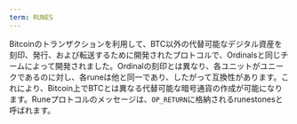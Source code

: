```yaml
---
term: RUNES
---
```


Bitcoinのトランザクションを利用して、BTC以外の代替可能なデジタル資産を刻印、発行、および転送するために開発されたプロトコルで、Ordinalsと同じチームによって開発されました。Ordinalの刻印とは異なり、各ユニットがユニークであるのに対し、各runeは他と同一であり、したがって互換性があります。これにより、Bitcoin上でBTCとは異なる代替可能な暗号通貨の作成が可能になります。Runeプロトコルのメッセージは、`OP_RETURN`に格納されるrunestonesと呼ばれます。